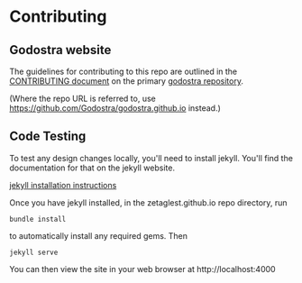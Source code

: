 # Contributing

##  Godostra website

The guidelines for contributing to this repo are outlined in the
[CONTRIBUTING document](https://github.com/Godostra/godostra/blob/master/CONTRIBUTING.md)
on the primary [godostra repository](https://github.com/Godostra/godostra).

(Where the repo URL is referred to, use https://github.com/Godostra/godostra.github.io instead.)

## Code Testing

To test any design changes locally, you'll need to install jekyll.
You'll find the documentation for that on the jekyll website.

[jekyll installation instructions](https://jekyllrb.com/docs/installation/)

Once you have jekyll installed, in the zetaglest.github.io repo
directory, run

    bundle install

to automatically install any required gems. Then

    jekyll serve

You can then view the site in your web browser at http://localhost:4000
